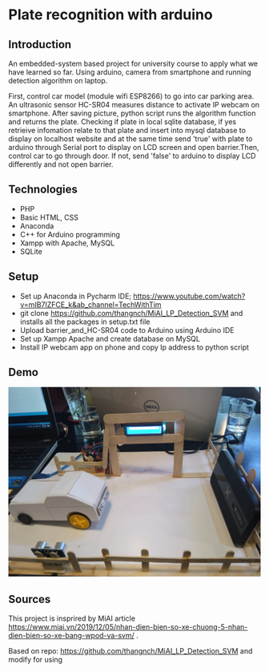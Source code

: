 # Plate recognition with arduino
## Introduction

An embedded-system based project for university course to apply what we have learned so far. Using arduino, camera from smartphone and running detection algorithm on laptop.

First, control car model (module wifi ESP8266) to go into car parking area. An ultrasonic sensor HC-SR04 measures distance to activate IP webcam on smartphone. After saving picture, python script runs the algorithm function and returns the plate.
Checking if plate in local sqlite database, if yes retrieive infomation relate to that plate and insert into mysql database to display on localhost website and at the same time send 'true' with plate to arduino through Serial port to display on LCD screen and open barrier.Then, control car to go through door. 
If not, send 'false' to arduino to display LCD differently and not open barrier.
## Technologies

* PHP
* Basic HTML, CSS
* Anaconda 
* C++ for Arduino programming
* Xampp with Apache, MySQL
* SQLite
## Setup

* Set up Anaconda in Pycharm IDE; https://www.youtube.com/watch?v=mIB7IZFCE_k&ab_channel=TechWithTim
* git clone https://github.com/thangnch/MiAI_LP_Detection_SVM  and installs all the packages in setup.txt file
* Upload barrier_and_HC-SR04 code to Arduino using Arduino IDE
* Set up Xampp Apache and create database on MySQL
* Install IP webcam app on phone and copy Ip address to python script
## Demo
![alt text](https://github.com/dieuquynhnguyen/Plate_recognition_with_arduino/blob/main/demo_img/133110594_756643675209312_8043375346525976020_n.jpg)
## Sources

This project is insprired by MiAI article https://www.miai.vn/2019/12/05/nhan-dien-bien-so-xe-chuong-5-nhan-dien-bien-so-xe-bang-wpod-va-svm/ .

Based on repo: https://github.com/thangnch/MiAI_LP_Detection_SVM and modify for using
